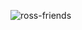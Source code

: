 ![ross-friends](https://user-images.githubusercontent.com/80084594/169673405-07b03934-f477-48fa-a1cf-33f7c8401e25.gif)
